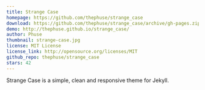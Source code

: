 ```yaml
---
title: Strange Case
homepage: https://github.com/thephuse/strange_case
download: https://github.com/thephuse/strange_case/archive/gh-pages.zip
demo: http://thephuse.github.io/strange_case/
author: Phuse
thumbnail: strange-case.jpg
license: MIT License
license_link: http://opensource.org/licenses/MIT
github_repo: thephuse/strange_case
stars: 42
---
```


Strange Case is a simple, clean and responsive theme for Jekyll.
